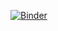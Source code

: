 
[![Binder](https://mybinder.org/badge_logo.svg)](https://mybinder.org/v2/gh/paddytobias/The-National-s-top-32/master?filepath=The_National.ipynb)


